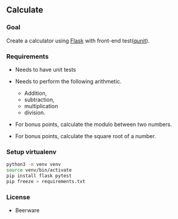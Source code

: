## Calculate

### Goal

Create a calculator using [Flask](https://palletsprojects.com/p/flask/) with front-end test([qunit](https://qunitjs.com/)).

### Requirements

- Needs to have unit tests
- Needs to perform the following arithmetic. 
  - Addition, 
  - subtraction, 
  - multiplication 
  - division.

- For bonus points, calculate the modulo between two numbers.
- For bonus points, calculate the square root of a number.

### Setup virtualenv

```sh
python3 -m venv venv
source venv/bin/activate
pip install flask pytest
pip freeze > requirements.txt
```

### License

- Beerware
